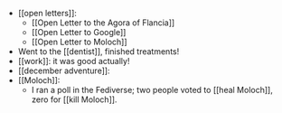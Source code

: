 - [[open letters]]:
  - [[Open Letter to the Agora of Flancia]]
  - [[Open Letter to Google]]
  - [[Open Letter to Moloch]]
- Went to the [[dentist]], finished treatments!
- [[work]]: it was good actually!
- [[december adventure]]:
- [[Moloch]]:
  - I ran a poll in the Fediverse; two people voted to [[heal Moloch]], zero for [[kill Moloch]].
